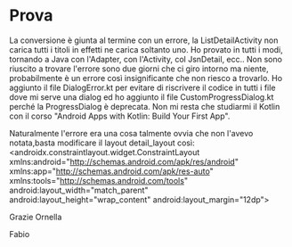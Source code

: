 # Prova
La conversione è giunta al termine con un errore, la ListDetailActivity non carica tutti i titoli in effetti ne carica soltanto uno.
Ho provato in tutti i modi, tornando a Java con l'Adapter, con l'Activity, col JsnDetail, ecc..
Non sono riuscito a trovare l'errore sono due giorni che ci giro intorno ma niente, probabilmente è un errore così insignificante che non riesco a trovarlo.
Ho aggiunto il file DialogError.kt per evitare di riscrivere il codice in tutti i file dove mi serve una dialog ed ho aggiunto il file CustomProgressDialog.kt perché la ProgressDialog è deprecata.
Non mi resta che studiarmi il Kotlin con il corso "Android Apps with Kotlin: Build Your First App".

Naturalmente l'errore era una cosa talmente ovvia che non l'avevo notata,basta modificare il layout detail_layout così:
<androidx.constraintlayout.widget.ConstraintLayout
    xmlns:android="http://schemas.android.com/apk/res/android"
    xmlns:app="http://schemas.android.com/apk/res-auto"
    xmlns:tools="http://schemas.android.com/tools"
    android:layout_width="match_parent"
    android:layout_height="wrap_content"
    android:layout_margin="12dp">
    
Grazie Ornella

Fabio
